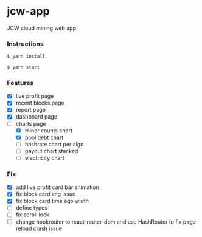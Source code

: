 # jcw-app

JCW cloud mining web app

### Instructions

```bash
$ yarn install

$ yarn start
```

### Features

-   [x] live profit page
-   [x] recent blocks page
-   [x] report page
-   [x] dashboard page
-   [ ] charts page
    -   [x] miner counts chart
    -   [x] pool debt chart
    -   [ ] hashrate chart per algo
    -   [ ] payout chart stacked
    -   [ ] electricity chart

### Fix

-   [x] add live profit card bar animation
-   [x] fix block card img issue
-   [x] fix block card time ago width
-   [ ] define types
-   [ ] fix scroll lock
-   [ ] change hookrouter to react-router-dom and use HashRouter to fix page reload crash issue

